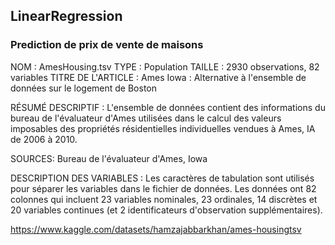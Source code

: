 ## LinearRegression

### Prediction de prix de vente de maisons

NOM : AmesHousing.tsv
TYPE : Population
TAILLE : 2930 observations, 82 variables
TITRE DE L'ARTICLE : Ames Iowa : Alternative à l'ensemble de données sur le logement de Boston

RÉSUMÉ DESCRIPTIF : L'ensemble de données contient des informations du bureau de l'évaluateur d'Ames utilisées dans le calcul des valeurs imposables des propriétés résidentielles individuelles vendues à Ames, IA de 2006 à 2010.

SOURCES:
Bureau de l'évaluateur d'Ames, Iowa

DESCRIPTION DES VARIABLES :
Les caractères de tabulation sont utilisés pour séparer les variables dans le fichier de données. Les données ont 82 colonnes qui incluent 23 variables nominales, 23 ordinales, 14 discrètes et 20 variables continues (et 2 identificateurs d'observation supplémentaires).


https://www.kaggle.com/datasets/hamzajabbarkhan/ames-housingtsv
